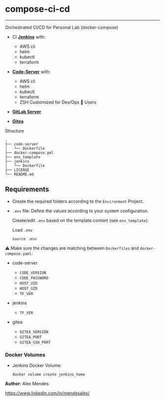 # compose-ci-cd

---------------

Orchestrated CI/CD for Personal Lab (docker-compose)

* CI **[Jenkins](https://www.jenkins.io/doc/book/installing/docker/)** with:
  * AWS cli
  * helm
  * kubectl
  * terraform

* **[Code-Server]()** with:
  * AWS cli
  * helm
  * kubectl
  * terraform
  * ZSH Customized for Dev/Ops 🔧 Users
 
* **[GitLab Server](https://docs.gitlab.com/install/docker/installation/)**

* **[Gitea](https://about.gitea.com/)**

Structure

```shell
.
├── code-server
│   └── Dockerfile
├── docker-compose.yml
├── env_template
├── jenkins
│   └── Dockerfile
├── LICENSE
└── README.md
```

## Requirements

* Create the required folders according to the `Environment` Project.

* `.env` file: Define the values according to your system configuration.
  
  Create/edit `.env` based on the template content (see `env_template`):

  Load `.env`

  ```shell
  source .env
  ```

⚠️ Make sure the changes are matching between `Dockerfiles` and `docker-compose.yaml`:

* code-server
  * `CODE_VERSION`
  * `CODE_PASSWORD`
  * `HOST_UID`
  * `HOST_GID`
  * `TF_VER`

* jenkins
  * `TF_VER`

* gitea
  * `GITEA_VERSION`
  * `GITEA_PORT`
  * `GITEA_SSH_PORT`

### Docker Volumes

* Jenkins Docker Volume:

  ```shell
  docker volume create jenkins_home
  ```

**Author:**
Alex Mendes

<https://www.linkedin.com/in/mendesalex/>
